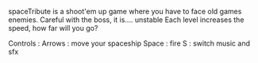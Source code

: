 spaceTribute is a shoot'em up game where you have to face old games enemies.
Careful with the boss, it is.... unstable
Each level increases the speed, how far will you go?

Controls :
Arrows : move your spaceship
Space : fire
S : switch music and sfx
